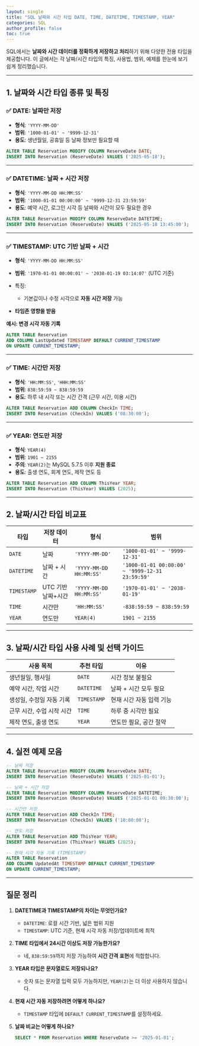 ```yaml
---
layout: single
title: "SQL 날짜와 시간 타입 DATE, TIME, DATETIME, TIMESTAMP, YEAR"
categories: SQL
author_profile: false
toc: true
---
```


SQL에서는 **날짜와 시간 데이터를 정확하게 저장하고 처리**하기 위해 다양한 전용 타입을 제공합니다. 이 글에서는 각 날짜/시간 타입의 특징, 사용법, 범위, 예제를 한눈에 보기 쉽게 정리했습니다.

------

## 1. 날짜와 시간 타입 종류 및 특징

### ✅ DATE: 날짜만 저장

- **형식**: `'YYYY-MM-DD'`
- **범위**: `'1000-01-01' ~ '9999-12-31'`
- **용도**: 생년월일, 공휴일 등 날짜 정보만 필요할 때

```sql
ALTER TABLE Reservation MODIFY COLUMN ReserveDate DATE;
INSERT INTO Reservation (ReserveDate) VALUES ('2025-05-18');
```

------

### ✅ DATETIME: 날짜 + 시간 저장

- **형식**: `'YYYY-MM-DD HH:MM:SS'`
- **범위**: `'1000-01-01 00:00:00' ~ '9999-12-31 23:59:59'`
- **용도**: 예약 시간, 로그인 시각 등 날짜와 시간이 모두 필요한 경우

```sql
ALTER TABLE Reservation MODIFY COLUMN ReserveDate DATETIME;
INSERT INTO Reservation (ReserveDate) VALUES ('2025-05-18 13:45:00');
```

------

### ✅ TIMESTAMP: UTC 기반 날짜 + 시간

- **형식**: `'YYYY-MM-DD HH:MM:SS'`

- **범위**: `'1970-01-01 00:00:01' ~ '2038-01-19 03:14:07'` (UTC 기준)

- 특징:

  - 기본값이나 수정 시각으로 **자동 시간 저장** 가능
- **타임존 영향을 받음**

**예시: 변경 시각 자동 기록**

```sql
ALTER TABLE Reservation
ADD COLUMN LastUpdated TIMESTAMP DEFAULT CURRENT_TIMESTAMP
ON UPDATE CURRENT_TIMESTAMP;
```

------

### ✅ TIME: 시간만 저장

- **형식**: `'HH:MM:SS'`, `'HHH:MM:SS'`
- **범위**: `838:59:59 ~ 838:59:59`
- **용도**: 하루 내 시각 또는 시간 간격 (근무 시간, 이용 시간)

```sql
ALTER TABLE Reservation ADD COLUMN CheckIn TIME;
INSERT INTO Reservation (CheckIn) VALUES ('08:30:00');
```

------

### ✅ YEAR: 연도만 저장

- **형식**: `YEAR(4)`
- **범위**: `1901 ~ 2155`
- **주의**: `YEAR(2)`는 MySQL 5.7.5 이후 **지원 종료**
- **용도**: 출생 연도, 회계 연도, 제작 연도 등

```sql
ALTER TABLE Reservation ADD COLUMN ThisYear YEAR;
INSERT INTO Reservation (ThisYear) VALUES (2025);
```

------

## 2. 날짜/시간 타입 비교표

| 타입        | 저장 데이터        | 형식                    | 범위                                            |
| ----------- | ------------------ | ----------------------- | ----------------------------------------------- |
| `DATE`      | 날짜               | `'YYYY-MM-DD'`          | `'1000-01-01' ~ '9999-12-31'`                   |
| `DATETIME`  | 날짜 + 시간        | `'YYYY-MM-DD HH:MM:SS'` | `'1000-01-01 00:00:00' ~ '9999-12-31 23:59:59'` |
| `TIMESTAMP` | UTC 기반 날짜+시간 | `'YYYY-MM-DD HH:MM:SS'` | `'1970-01-01' ~ '2038-01-19'`                   |
| `TIME`      | 시간만             | `'HH:MM:SS'`            | `-838:59:59 ~ 838:59:59`                        |
| `YEAR`      | 연도만             | `YEAR(4)`               | `1901 ~ 2155`                                   |

------

## 3. 날짜/시간 타입 사용 사례 및 선택 가이드

| 사용 목적                 | 추천 타입   | 이유                     |
| ------------------------- | ----------- | ------------------------ |
| 생년월일, 행사일          | `DATE`      | 시간 정보 불필요         |
| 예약 시간, 작업 시간      | `DATETIME`  | 날짜 + 시간 모두 필요    |
| 생성일, 수정일 자동 기록  | `TIMESTAMP` | 현재 시간 자동 입력 기능 |
| 근무 시간, 수업 시작 시간 | `TIME`      | 하루 중 시각만 필요      |
| 제작 연도, 출생 연도      | `YEAR`      | 연도만 필요, 공간 절약   |

------

## 4. 실전 예제 모음

```sql
-- 날짜 저장
ALTER TABLE Reservation MODIFY COLUMN ReserveDate DATE;
INSERT INTO Reservation (ReserveDate) VALUES ('2025-01-01');

-- 날짜 + 시간 저장
ALTER TABLE Reservation MODIFY COLUMN ReserveDate DATETIME;
INSERT INTO Reservation (ReserveDate) VALUES ('2025-01-01 09:30:00');

-- 시간만 저장
ALTER TABLE Reservation ADD CheckIn TIME;
INSERT INTO Reservation (CheckIn) VALUES ('10:00:00');

-- 연도 저장
ALTER TABLE Reservation ADD ThisYear YEAR;
INSERT INTO Reservation (ThisYear) VALUES (2025);

-- 현재 시각 자동 기록 (TIMESTAMP)
ALTER TABLE Reservation
ADD COLUMN UpdatedAt TIMESTAMP DEFAULT CURRENT_TIMESTAMP
ON UPDATE CURRENT_TIMESTAMP;
```

------

## 질문 정리

1. **DATETIME과 TIMESTAMP의 차이는 무엇인가요?**

   - `DATETIME`: 로컬 시간 기반, 넓은 범위 지원
   - `TIMESTAMP`: UTC 기준, 현재 시각 자동 저장/업데이트에 최적

2. **TIME 타입에서 24시간 이상도 저장 가능한가요?**

   - 네, `838:59:59`까지 저장 가능하여 **시간 간격 표현**에 적합합니다.

3. **YEAR 타입은 문자열로도 저장되나요?**

   - 숫자 또는 문자열 입력 모두 가능하지만, `YEAR(2)`는 더 이상 사용하지 않습니다.

4. **현재 시간 자동 저장하려면 어떻게 하나요?**

   - `TIMESTAMP` 타입에 `DEFAULT CURRENT_TIMESTAMP`를 설정하세요.

5. **날짜 비교는 어떻게 하나요?**

   ```sql
   SELECT * FROM Reservation WHERE ReserveDate >= '2025-01-01';
   ```
